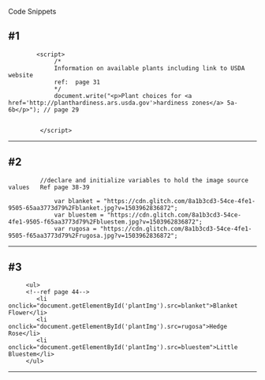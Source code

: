 Code Snippets

#1
------------------------------------------------------------------------------------------------

			<script>
				 /* 
				 Information on available plants including link to USDA website
				 ref:  page 31
				 */
				 document.write("<p>Plant choices for <a href='http://planthardiness.ars.usda.gov'>hardiness zones</a> 5a-6b</p>"); // page 29
			 

			 </script>

------------------------------------------------------------------------------------------------

#2
------------------------------------------------------------------------------------------------

			 //declare and initialize variables to hold the image source values   Ref page 38-39
			 
				 var blanket = "https://cdn.glitch.com/8a1b3cd3-54ce-4fe1-9505-65aa3773d79%2Fblanket.jpg?v=1503962836872";
				 var bluestem = "https://cdn.glitch.com/8a1b3cd3-54ce-4fe1-9505-f65aa3773d79%2Fbluestem.jpg?v=1503962836872";
				 var rugosa = "https://cdn.glitch.com/8a1b3cd3-54ce-4fe1-9505-f65aa3773d79%2Frugosa.jpg?v=1503962836872";
			 

------------------------------------------------------------------------------------------------

#3
------------------------------------------------------------------------------------------------
         <ul>
		 <!--ref page 44-->
            <li onclick="document.getElementById('plantImg').src=blanket">Blanket Flower</li>
            <li onclick="document.getElementById('plantImg').src=rugosa">Hedge Rose</li>
            <li onclick="document.getElementById('plantImg').src=bluestem">Little Bluestem</li>
         </ul>
------------------------------------------------------------------------------------------------